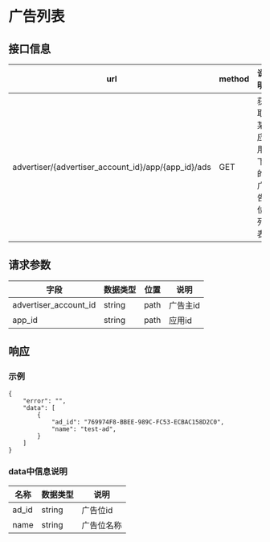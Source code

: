 # 广告列表

## 接口信息

url | method | 说明
---|---|--
advertiser/{advertiser_account_id}/app/{app_id}/ads | GET | 获取某应用下的广告位列表

## 请求参数

字段 | 数据类型 | 位置 | 说明
---|---|--|--
advertiser_account_id | string | path | 广告主id
app_id | string | path | 应用id

## 响应
### 示例

```
{
    "error": "",
    "data": [
        {
            "ad_id": "769974F8-BBEE-989C-FC53-ECBAC158D2C0",
            "name": "test-ad",
        }
    ]
}
```

### data中信息说明

名称 | 数据类型 | 说明
---|---|--
ad_id | string | 广告位id
name | string | 广告位名称
